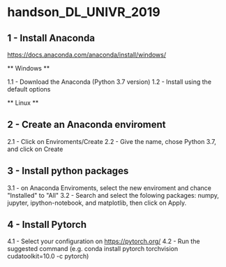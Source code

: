 # handson_DL_UNIVR_2019

## 1 - Install Anaconda
https://docs.anaconda.com/anaconda/install/windows/

** Windows **

1.1 - Download the Anaconda (Python 3.7 version)
1.2 - Install using the default options

** Linux **

## 2 - Create an Anaconda enviroment

2.1 - Click on Enviroments/Create
2.2 - Give the name, chose Python 3.7, and click on Create

## 3 - Install python packages

3.1 - on Anaconda Enviroments, select the new enviroment and chance "Installed" to "All"
3.2 - Search and select the folowing packages: numpy, jupyter, ipython-notebook, and matplotlib, then click on Apply.

## 4 - Install Pytorch

4.1 - Select your configuration on https://pytorch.org/
4.2 - Run the suggested command (e.g. conda install pytorch torchvision cudatoolkit=10.0 -c pytorch)
